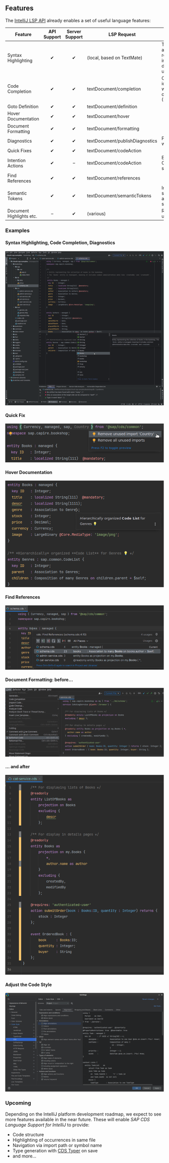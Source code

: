 ## Features

The [IntelliJ LSP API](https://plugins.jetbrains.com/docs/intellij/language-server-protocol.html#supported-features)
already enables a set of useful language features:

| Feature                  | API Support | Server Support | LSP Request                     | Remarks                                                                                        |
|--------------------------|:-----------:|:--------------:|---------------------------------|------------------------------------------------------------------------------------------------|
| Syntax Highlighting      |      ✔      |       ✔        | (local, based on TextMate)      | TM Bundle is automatically registered on plugin installation (and disabled on uninstallation). |
| Code Completion          |      ✔      |       ✔        | textDocument/completion         | Completing with global identifiers supported with completionItem/resolve (2024.2)              |
| Goto Definition          |      ✔      |       ✔        | textDocument/definition         |                                                                                                |
| Hover Documentation      |      ✔      |       ✔        | textDocument/hover              |                                                                                                |
| Document Formatting      |      ✔      |       ✔        | textDocument/formatting         |                                                                                                |
| Diagnostics              |      ✔      |       ✔        | textDocument/publishDiagnostics | Problems (errors, warnings).                                                                   |
| Quick Fixes              |      ✔      |       ✔        | textDocument/codeAction         |                                                                                                |
| Intention Actions        |      ✔      |       –        | textDocument/codeAction         | E.g. Refactoring or Organize Imports. No server support yet.                                   |
| Find References          |      ✔      |       ✔        | textDocument/references         |                                                                                                |
| Semantic Tokens          |      ✔      |       ✔        | textDocument/semanticTokens     | Improved highlighting: server dynamically assigns token semantics.                             |
| Document Highlights etc. |      –      |       ✔        | (various)                       | Requested by us, ETA unclear.                                                                  |

### Examples

#### Syntax Highlighting, Code Completion, Diagnostics

![Demo of Syntax Highlighting, Code Completion, Diagnostics](.assets/syntax+completion+diagnostics.png)

#### Quick Fix

![Demo of Quick Fix](.assets/quick_fix.png)

#### Hover Documentation

![Demo of Hover Documentation](.assets/hover_documentation.png)

#### Find References

![Demo of Find References](.assets/find_references.png)

#### Document Formatting: before…

![Demo of Document Formatting (before)](.assets/document_formatting1.png)

#### … and after

![Demo of Document Formatting (after)](.assets/document_formatting2.png)

#### Adjust the Code Style

![Demo of Code Style Settings](.assets/code_style_settings.png)

### Upcoming

Depending on the IntelliJ platform development roadmap, we expect to see more features available in the near future.
These will enable *SAP CDS Language Support for IntelliJ* to provide:

- Code structure
- Highlighting of occurrences in same file
- Navigation via import path or symbol name
- Type generation with [CDS Typer](https://cap.cloud.sap/docs/tools/cds-typer) on save
- and more…
